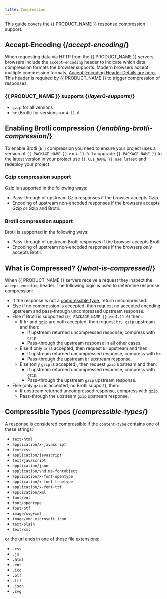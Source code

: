 ```yaml
---
title: Compression
---
```


This guide covers the {{ PRODUCT_NAME }} response compression support.

## Accept-Encoding {/*accept-encoding*/}

When requesting data via HTTP from the {{ PRODUCT_NAME }} servers, browsers include the `accept-encoding` header to indicate which data compression formats the browser supports. Modern browsers accept multiple compression formats, [Accept-Encoding Header Details are here.](https://developer.mozilla.org/en-US/docs/Web/HTTP/Headers/Accept-Encoding) This header is required by {{ PRODUCT_NAME }} to trigger compression of responses.

### {{ PRODUCT_NAME }} supports {/*layer0-supports*/}

* `gzip` for all versions
* `br` (Brotli) for versions >= `4.11.0`

## Enabling Brotli compression {/*enabling-brotli-compression*/}

To enable Brotli (`br`) compression you need to ensure your project uses a version of `{{ PACKAGE_NAME }}` >= `4.11.0`. To upgrade `{{ PACKAGE_NAME }}` to the latest version in your project use `{{ CLI_NAME }} use latest` and redeploy your project.

### Gzip compression support

Gzip is supported in the following ways:

* Pass-through of upstream Gzip responses if the browser accepts Gzip.
* Encoding of upstream non-encoded responses if the browsers accepts Gzip or Gzip and Brotli.

### Brotli compression support

Brotli is supported in the following ways:

* Pass-through of upstream Brotli responses if the browser accepts Brotli.
* Encoding of upstream non-encoded responses if the browsers *only* accepts Brotli.

## What is Compressed? {/*what-is-compressed*/}

When {{ PRODUCT_NAME }} servers receive a request they inspect the `accept-encoding` header. The following logic is used to determine response compression:

* If the response is not a [compressible type](#compressible-types), return uncompressed.
* Else if no compression is accepted, then request no accepted encoding upstream and pass-through uncompressed upstream response.
* Else if Brotli is supported (`{{ PACKAGE_NAME }}` >= `4.11.0`) then:
    * If `br` and `gzip` are both accepted, then request `br, gzip` upstream and then:
        * If upstream returned uncompressed response, compress with `gzip`.
        * Pass-through the upstream response in all other cases.
    * Else if only `br` is accepted, then request `br` upstream and then:
        * If upstream returned uncompressed response, compress with `br`.
        * Pass-through the upstream `br` upstream response.
    * Else (only `gzip` is accepted), then request `gzip` upstream and then:
        * If upstream returned uncompressed response, compress with `gzip`.
        * Pass-through the upstream `gzip` upstream response.
* Else (only `gzip` is accepted, no Brotli support), then:
    * If upstream returned uncompressed response, compress with `gzip`.
    * Pass-through the upstream `gzip` upstream response.

## Compressible Types {/*compressible-types*/}

A response is considered compressible if the `content-type` contains one of these strings:

* `text/html`
* `application/x-javascript`
* `text/css`
* `application/javascript`
* `text/javascript`
* `application/json`
* `application/vnd.ms-fontobject`
* `application/x-font-opentype`
* `application/x-font-truetype`
* `application/x-font-ttf`
* `application/xml`
* `font/eot`
* `font/opentype`
* `font/otf`
* `image/svg+xml`
* `image/vnd.microsoft.icon`
* `text/plain`
* `text/xml`

or the url ends in one of these file extensions:

* `.css`
* `.js`
* `.html`
* `.eot`
* `.ico`
* `.otf`
* `.ttf`
* `.json`
* `.svg`
